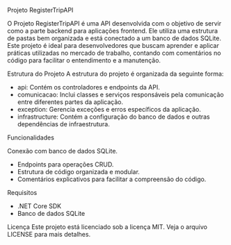 Projeto RegisterTripAPI

O Projeto RegisterTripAPI é uma API desenvolvida com o objetivo de servir como a parte backend para aplicações frontend. Ele utiliza uma estrutura de pastas bem organizada e está conectado a um banco de dados SQLite. Este projeto é ideal para desenvolvedores que buscam aprender e aplicar práticas utilizadas no mercado de trabalho, contando com comentários no código para facilitar o entendimento e a manutenção.

Estrutura do Projeto
A estrutura do projeto é organizada da seguinte forma:

- api: Contém os controladores e endpoints da API.
- comunicacao: Inclui classes e serviços responsáveis pela comunicação entre diferentes partes da aplicação.
- exception: Gerencia exceções e erros específicos da aplicação.
- infrastructure: Contém a configuração do banco de dados e outras dependências de infraestrutura.

Funcionalidades

Conexão com banco de dados SQLite.
- Endpoints para operações CRUD.
- Estrutura de código organizada e modular.
- Comentários explicativos para facilitar a compreensão do código.

Requisitos

- .NET Core SDK
- Banco de dados SQLite

Licença
Este projeto está licenciado sob a licença MIT. Veja o arquivo LICENSE para mais detalhes.

